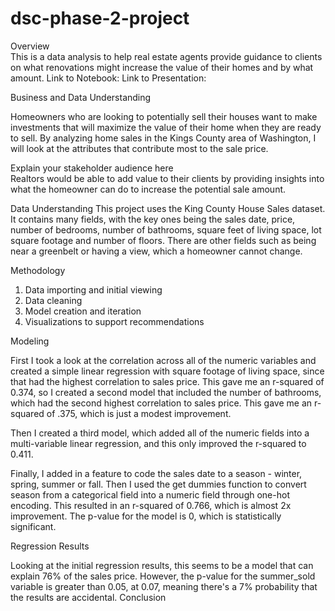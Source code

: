 # dsc-phase-2-project
Overview  
This is a data analysis to help real estate agents provide guidance to clients on what renovations might increase the value of their homes and by what amount.
Link to Notebook:
Link to Presentation: 


Business and Data Understanding  

Homeowners who are looking to potentially sell their houses want to make investments that will maximize the value of their home when they are ready to sell. By analyzing home sales in the Kings County area of Washington, I will look at the attributes that contribute most to the sale price.


Explain your stakeholder audience here  
Realtors would be able to add value to their clients by providing insights into what the homeowner can do to increase the potential sale amount.

Data Understanding
This project uses the King County House Sales dataset. It contains many fields, with the key ones being the sales date, price, number of bedrooms, number of bathrooms, square feet of living space, lot square footage and number of floors. There are other fields such as being near a greenbelt or having a view, which a homeowner cannot change.

Methodology

1. Data importing and initial viewing
2. Data cleaning
3. Model creation and iteration
4. Visualizations to support recommendations

Modeling  

First I took a look at the correlation across all of the numeric variables and created a simple linear regression with square footage of living space, since that had the highest correlation to sales price. This gave me an r-squared of 0.374, so I created a second model that included the number of bathrooms, which had the second highest correlation to sales price. This gave me an r-squared of .375, which is just a modest improvement.

Then I created a third model, which added all of the numeric fields into a multi-variable linear regression, and this only improved the r-squared to 0.411.

Finally, I added in a feature to code the sales date to a season - winter, spring, summer or fall. Then I used the get dummies function to convert season from a categorical field into a numeric field through one-hot encoding. This resulted in an r-squared of 0.766, which is almost 2x improvement. The p-value for the model is 0, which is statistically significant.


Regression Results  

Looking at the initial regression results, this seems to be a model that can explain 76% of the sales price. However, the p-value for the summer_sold variable is greater than 0.05, at 0.07, meaning there's a 7% probability that the results are accidental.
Conclusion  

